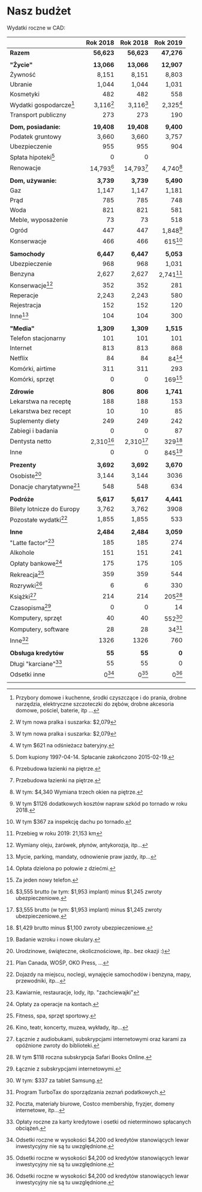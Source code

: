 # Nasz budżet

Wydatki roczne w CAD:

|                                | Rok 2018          | Rok 2018          | Rok 2019            |
| ---                            | --:               | --:               | --:                 |
| **Razem**                      | **56,623**        | **56,623**        | **47,276**          |
|                                |                   |                   |                     |
| **"Życie"**                    | **13,066**        | **13,066**        | **12,907**          |
| Żywność                        | 8,151             | 8,151             | 8,803               |
| Ubranie                        | 1,044             | 1,044             | 1,031               |
| Kosmetyki                      | 482               | 482               | 558                 |
| Wydatki gospodarcze[^wydgosp]  | 3,116[^gosp2018]  | 3,116[^gosp2018]  | 2,325[^gospodarcze] |
| Transport publiczny            | 273               | 273               | 190                 |
|                                |                   |                   |                     |
| **Dom, posiadanie:**           | **19,408**        | **19,408**        | **9,400**           |
| Podatek gruntowy               | 3,660             | 3,660             | 3,757               |
| Ubezpieczenie                  | 955               | 955               | 904                 |
| Spłata hipoteki[^hipoteka]     | 0                 | 0                 |                     |
| Renowacje                      | 14,793[^reno2018] | 14,793[^reno2018] | 4,740[^renowacje]   |
|                                |                   |                   |                     |
| **Dom, używanie:**             | **3,739**         | **3,739**         | **5,490**           |
| Gaz                            | 1,147             | 1,147             | 1,181               |
| Prąd                           | 785               | 785               | 748                 |
| Woda                           | 821               | 821               | 581                 |
| Meble, wyposażenie             | 73                | 73                | 518                 |
| Ogród                          | 447               | 447               | 1,848[^ogrod]       |
| Konserwacje                    | 466               | 466               | 615[^konserwacje]   |
|                                |                   |                   |                     |
| **Samochody**                  | **6,447**         | **6,447**         | **5,053**           |
| Ubezpieczenie                  | 968               | 968               | 1,031               |
| Benzyna                        | 2,627             | 2,627             | 2,741[^benzyna]     |
| Konserwacje[^samochodkons]     | 352               | 352               | 281                 |
| Reperacje                      | 2,243             | 2,243             | 580                 |
| Rejestracja                    | 152               | 152               | 120                 |
| Inne[^samochodinne]            | 104               | 104               | 300                 |
|                                |                   |                   |                     |
| **"Media"**                    | **1,309**         | **1,309**         | **1,515**           |
| Telefon stacjonarny            | 101               | 101               | 101                 |
| Internet                       | 813               | 813               | 868                 |
| Netflix                        | 84                | 84                | 84[^netflix]        |
| Komórki, airtime               | 311               | 311               | 293                 |
| Komórki, sprzęt                | 0                 | 0                 | 169[^komorkisprzet] |
|                                |                   |                   |                     |
| **Zdrowie**                    | **806**           | **806**           | **1,741**           |
| Lekarstwa na receptę           | 188               | 188               | 153                 |
| Lekarstwa bez recept           | 10                | 10                | 85                  |
| Suplementy diety               | 249               | 249               | 242                 |
| Zabiegi i badania              | 0                 | 0                 | 87                  |
| Dentysta netto                 | 2,310[^dent2018]  | 2,310[^dent2018]  | 329[^dentysta]      |
| Inne                           | 0                 | 0                 | 845[^lekinne]       |
|                                |                   |                   |                     |
| **Prezenty**                   | **3,692**         | **3,692**         | **3,670**           |
| Osobiste[^prezentyosobiste]    | 3,144             | 3,144             | 3036                |
| Donacje charytatywne[^donacje] | 548               | 548               | 634                 |
|                                |                   |                   |                     |
| **Podróże**                    | **5,617**         | **5,617**         | **4,441**           |
| Bilety lotnicze do Europy      | 3,762             | 3,762             | 3908                |
| Pozostałe wydatki[^podrinne]   | 1,855             | 1,855             | 533                 |
|                                |                   |                   |                     |
| **Inne**                       | **2,484**         | **2,484**         | **3,059**           |
| "Latte factor"[^latte]         | 185               | 185               | 274                 |
| Alkohole                       | 151               | 151               | 241                 |
| Opłaty bankowe[^bankowe]       | 175               | 175               | 105                 |
| Rekreacja[^rekreacja]          | 359               | 359               | 544                 |
| Rozrywki[^rozrywki]            | 6                 | 6                 | 330                 |
| Książki[^ksiazki]              | 214               | 214               | 205[^safaribooks]   |
| Czasopisma[^czasopisma]        | 0                 | 0                 | 14                  |
| Komputery, sprzęt              | 40                | 40                | 552[^kompsprzet]    |
| Komputery, software            | 28                | 28                | 34[^software]       |
| Inne[^inneinne]                | 1326              | 1326              | 760                 |
|                                |                   |                   |                     |
| **Obsługa kredytów**           | **55**            | **55**            | **0**               |
| Długi "karciane"[^karciane]    | 55                | 55                | 0                   |
| Odsetki inne                   | 0[^odsinne]       | 0[^odsinne]       | 0[^odsinne]         |
|                                |                   |                   |                     |


[^wydgosp]: Przybory domowe i kuchenne, środki czyszczące i do prania, drobne narzędzia, elektryczne szczoteczki do zębów, drobne akcesoria domowe, pościel, baterie, itp ...
[^gospodarcze]: W tym $621 na odśnieżacz bateryjny.
[^gosp2018]: W tym nowa pralka i suszarka: $2,079
[^ogrod]: W tym $1126 dodatkowych kosztów napraw szkód po tornado w roku 2018.
[^konserwacje]: W tym $367 za inspekcję dachu po tornado.
[^hipoteka]: Dom kupiony 1997-04-14. Spłacanie zakończono 2015-02-19.
[^renowacje]: W tym: $4,340 Wymiana trzech okien na piętrze.
[^reno2018]: Przebudowa łazienki na piętrze.
[^netflix]: Opłata dzielona po połowie z dziećmi.
[^komorkisprzet]: Za jeden nowy telefon.
[^samochodkons]: Wymiany oleju, żarówek, płynów, antykorozja, itp...
[^samochodinne]: Mycie, parking, mandaty, odnowienie praw jazdy, itp...
[^latte]: Kawiarnie, restauracje, lody, itp. "zachciewajki"
[^bankowe]: Opłaty za operacje na kontach.
[^rekreacja]: Fitness, spa, sprzęt sportowy.
[^rozrywki]: Kino, teatr, koncerty, muzea, wykłady, itp...
[^ksiazki]: Łącznie z audiobukami, subskrypcjami internetowymi oraz karami za opóźnione zwroty do biblioteki.
[^safaribooks]: W tym $118 roczna subskrypcja Safari Books Online.
[^czasopisma]: Łącznie z subskrypcjami internetowymi.
[^kompsprzet]: W tym: $337 za tablet Samsung.
[^software]: Program TurboTax do sporządzania zeznań podatkowych.
[^inneinne]: Poczta, materiały biurowe, Costco membership, fryzjer, domeny internetowe, itp...
[^dentysta]: $1,429 brutto minus $1,100 zwroty ubezpieczeniowe.
[^dent2018]: $3,555 brutto (w tym: $1,953 implant) minus $1,245 zwroty ubezpieczeniowe.
[^lekinne]: Badanie wzroku i nowe okulary.
[^prezentyosobiste]: Urodzinowe, świąteczne, okolicznościowe, itp.. bez okazji :)
[^donacje]: Plan Canada, WOŚP, OKO Press, ...
[^podrinne]: Dojazdy na miejscu, noclegi, wynajęcie samochodów i benzyna, mapy, przewodniki, itp...
[^benzyna]: Przebieg w roku 2019: 21,153 km
[^karciane]: Opłaty roczne za karty kredytowe i osetki od nieterminowo spłacanych obciążeń.
[^odsinne]: Odsetki roczne w wysokości $4,200 od kredytów stanowiących lewar inwestycyjny nie są tu uwzględnione.


